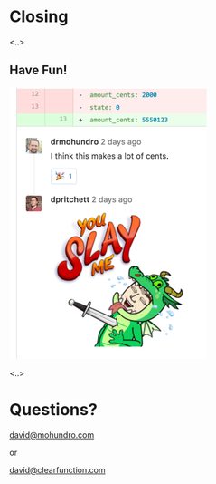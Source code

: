 # Closing

<!-- .slide: data-background-image="/images/closing.gif" -->
<!-- .slide: class="shadowed-text" -->

<..>

## Have Fun!

![Have Fun!](/images/have-fun.png)

<..>

# Questions?

david@mohundro.com

or

david@clearfunction.com
